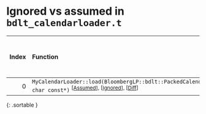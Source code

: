 # Ignored vs assumed in `bdlt_calendarloader.t`

<script src="../sorttable.js"></script>

|   Index | Function                                                                                                                                                           |   Difference in number of lines |   Function size difference in bytes |   Number of lines in assumed build | Number of bytes in assumed build   |   Number of lines in ignored build | Number of bytes in ignored build   |
|--------:|:-------------------------------------------------------------------------------------------------------------------------------------------------------------------|--------------------------------:|------------------------------------:|-----------------------------------:|:-----------------------------------|-----------------------------------:|:-----------------------------------|
|       0 | `MyCalendarLoader::load(BloombergLP::bdlt::PackedCalendar*, char const*)` <sup>\[[Assumed](0.assume.s.txt)\], \[[Ignored](0.none.s.txt)\], \[[Diff](0.diff.html)\] |                               3 |                                  16 |                                496 | 4,204,192                          |                                480 | 4,204,192                          |
{: .sortable }
